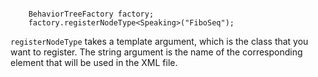 ```code

    BehaviorTreeFactory factory;
    factory.registerNodeType<Speaking>("FiboSeq");
```

`registerNodeType` takes a template argument, which is the class that you want to register. The string argument is the name of the corresponding element that will be used in the XML file.
